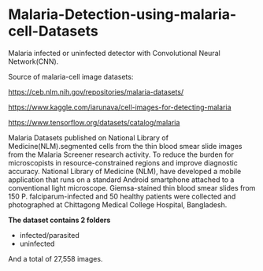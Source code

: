 # Malaria-Detection-using-malaria-cell-Datasets
Malaria infected or uninfected detector with Convolutional Neural Network(CNN).

Source of malaria-cell image datasets:

https://ceb.nlm.nih.gov/repositories/malaria-datasets/

https://www.kaggle.com/iarunava/cell-images-for-detecting-malaria

https://www.tensorflow.org/datasets/catalog/malaria

Malaria Datasets published on National Library of Medicine(NLM).segmented cells from the thin blood smear slide images from the
Malaria Screener research activity. To reduce the burden for microscopists in resource-constrained regions and improve diagnostic 
accuracy. National Library of Medicine (NLM), have developed a mobile application that runs on a standard Android smartphone attached
to a conventional light microscope. Giemsa-stained thin blood smear slides from 150 P. falciparum-infected and 50 healthy patients
were collected and photographed at Chittagong Medical College Hospital, Bangladesh.

**The dataset contains 2 folders**
- infected/parasited
- uninfected

And a total of 27,558 images.
